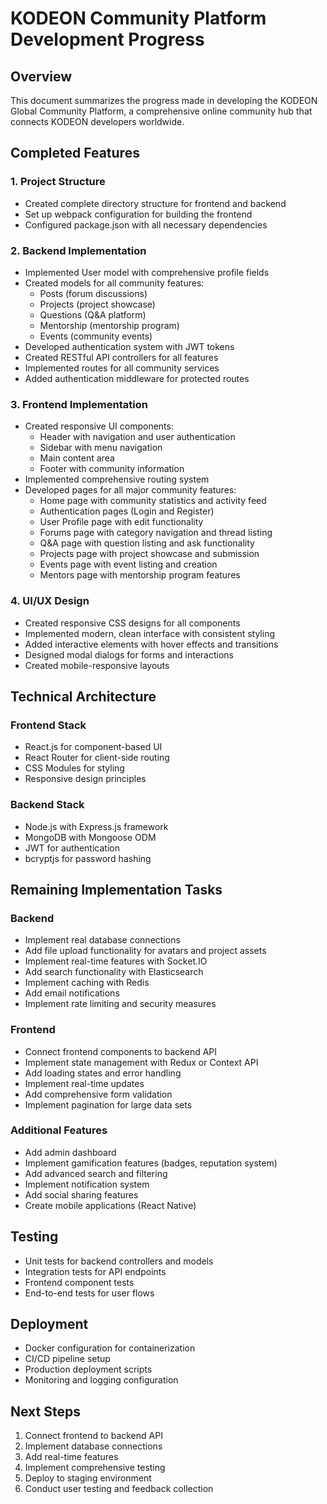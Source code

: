 # KODEON Community Platform Development Progress

## Overview

This document summarizes the progress made in developing the KODEON Global Community Platform, a comprehensive online community hub that connects KODEON developers worldwide.

## Completed Features

### 1. Project Structure

-   Created complete directory structure for frontend and backend
-   Set up webpack configuration for building the frontend
-   Configured package.json with all necessary dependencies

### 2. Backend Implementation

-   Implemented User model with comprehensive profile fields
-   Created models for all community features:
    -   Posts (forum discussions)
    -   Projects (project showcase)
    -   Questions (Q&A platform)
    -   Mentorship (mentorship program)
    -   Events (community events)
-   Developed authentication system with JWT tokens
-   Created RESTful API controllers for all features
-   Implemented routes for all community services
-   Added authentication middleware for protected routes

### 3. Frontend Implementation

-   Created responsive UI components:
    -   Header with navigation and user authentication
    -   Sidebar with menu navigation
    -   Main content area
    -   Footer with community information
-   Implemented comprehensive routing system
-   Developed pages for all major community features:
    -   Home page with community statistics and activity feed
    -   Authentication pages (Login and Register)
    -   User Profile page with edit functionality
    -   Forums page with category navigation and thread listing
    -   Q&A page with question listing and ask functionality
    -   Projects page with project showcase and submission
    -   Events page with event listing and creation
    -   Mentors page with mentorship program features

### 4. UI/UX Design

-   Created responsive CSS designs for all components
-   Implemented modern, clean interface with consistent styling
-   Added interactive elements with hover effects and transitions
-   Designed modal dialogs for forms and interactions
-   Created mobile-responsive layouts

## Technical Architecture

### Frontend Stack

-   React.js for component-based UI
-   React Router for client-side routing
-   CSS Modules for styling
-   Responsive design principles

### Backend Stack

-   Node.js with Express.js framework
-   MongoDB with Mongoose ODM
-   JWT for authentication
-   bcryptjs for password hashing

## Remaining Implementation Tasks

### Backend

-   Implement real database connections
-   Add file upload functionality for avatars and project assets
-   Implement real-time features with Socket.IO
-   Add search functionality with Elasticsearch
-   Implement caching with Redis
-   Add email notifications
-   Implement rate limiting and security measures

### Frontend

-   Connect frontend components to backend API
-   Implement state management with Redux or Context API
-   Add loading states and error handling
-   Implement real-time updates
-   Add comprehensive form validation
-   Implement pagination for large data sets

### Additional Features

-   Add admin dashboard
-   Implement gamification features (badges, reputation system)
-   Add advanced search and filtering
-   Implement notification system
-   Add social sharing features
-   Create mobile applications (React Native)

## Testing

-   Unit tests for backend controllers and models
-   Integration tests for API endpoints
-   Frontend component tests
-   End-to-end tests for user flows

## Deployment

-   Docker configuration for containerization
-   CI/CD pipeline setup
-   Production deployment scripts
-   Monitoring and logging configuration

## Next Steps

1. Connect frontend to backend API
2. Implement database connections
3. Add real-time features
4. Implement comprehensive testing
5. Deploy to staging environment
6. Conduct user testing and feedback collection
